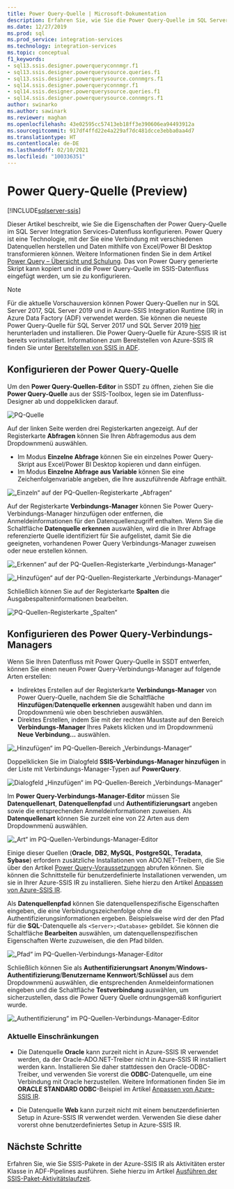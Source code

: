 ```yaml
---
title: Power Query-Quelle | Microsoft-Dokumentation
description: Erfahren Sie, wie Sie die Power Query-Quelle im SQL Server Integration Services-Datenfluss (SSIS) konfigurieren.
ms.date: 12/27/2019
ms.prod: sql
ms.prod_service: integration-services
ms.technology: integration-services
ms.topic: conceptual
f1_keywords:
- sql13.ssis.designer.powerqueryconnmgr.f1
- sql13.ssis.designer.powerquerysource.queries.f1
- sql13.ssis.designer.powerquerysource.connmgrs.f1
- sql14.ssis.designer.powerqueryconnmgr.f1
- sql14.ssis.designer.powerquerysource.queries.f1
- sql14.ssis.designer.powerquerysource.connmgrs.f1
author: swinarko
ms.author: sawinark
ms.reviewer: maghan
ms.openlocfilehash: 43e02595cc57413eb18ff3e390606ea94493912a
ms.sourcegitcommit: 917df4ffd22e4a229af7dc481dcce3ebba0aa4d7
ms.translationtype: HT
ms.contentlocale: de-DE
ms.lasthandoff: 02/10/2021
ms.locfileid: "100336351"
---
```

# <a name="power-query-source-preview"></a>Power Query-Quelle (Preview)

[!INCLUDE[sqlserver-ssis](../../includes/applies-to-version/sqlserver-ssis.md)]

Dieser Artikel beschreibt, wie Sie die Eigenschaften der Power Query-Quelle im SQL Server Integration Services-Datenfluss konfigurieren. Power Query ist eine Technologie, mit der Sie eine Verbindung mit verschiedenen Datenquellen herstellen und Daten mithilfe von Excel/Power BI Desktop transformieren können. Weitere Informationen finden Sie in dem Artikel [Power Query – Übersicht und Schulung](https://support.office.com/article/power-query-overview-and-learning-ed614c81-4b00-4291-bd3a-55d80767f81d). Das von Power Query generierte Skript kann kopiert und in die Power Query-Quelle im SSIS-Datenfluss eingefügt werden, um sie zu konfigurieren.
  
> [!NOTE]
> Für die aktuelle Vorschauversion können Power Query-Quellen nur in SQL Server 2017, SQL Server 2019 und in Azure-SSIS Integration Runtime (IR) in Azure Data Factory (ADF) verwendet werden. Sie können die neueste Power Query-Quelle für SQL Server 2017 und SQL Server 2019 [hier](https://www.microsoft.com/download/details.aspx?id=100619) herunterladen und installieren. Die Power Query-Quelle für Azure-SSIS IR ist bereits vorinstalliert. Informationen zum Bereitstellen von Azure-SSIS IR finden Sie unter [Bereitstellen von SSIS in ADF](/azure/data-factory/tutorial-deploy-ssis-packages-azure).

## <a name="configure-the-power-query-source"></a>Konfigurieren der Power Query-Quelle

Um den **Power Query-Quellen-Editor** in SSDT zu öffnen, ziehen Sie die **Power Query-Quelle** aus der SSIS-Toolbox, legen sie im Datenfluss-Designer ab und doppelklicken darauf.  

![PQ-Quelle](media/power-query-source/pq-source.png)

Auf der linken Seite werden drei Registerkarten angezeigt. Auf der Registerkarte **Abfragen** können Sie Ihren Abfragemodus aus dem Dropdownmenü auswählen.
-   Im Modus **Einzelne Abfrage** können Sie ein einzelnes Power Query-Skript aus Excel/Power BI Desktop kopieren und dann einfügen.
-   Im Modus **Einzelne Abfrage aus Variable** können Sie eine Zeichenfolgenvariable angeben, die Ihre auszuführende Abfrage enthält.

![„Einzeln“ auf der PQ-Quellen-Registerkarte „Abfragen“](media/power-query-source/pq-source-queries-tab-single.png)

Auf der Registerkarte **Verbindungs-Manager** können Sie Power Query-Verbindungs-Manager hinzufügen oder entfernen, die Anmeldeinformationen für den Datenquellenzugriff enthalten. Wenn Sie die Schaltfläche **Datenquelle erkennen** auswählen, wird die in Ihrer Abfrage referenzierte Quelle identifiziert für Sie aufgelistet, damit Sie die geeigneten, vorhandenen Power Query Verbindungs-Manager zuweisen oder neue erstellen können.

![„Erkennen“ auf der PQ-Quellen-Registerkarte „Verbindungs-Manager“](media/power-query-source/pq-source-connection-managers-tab-detect.png)

![„Hinzufügen“ auf der PQ-Quellen-Registerkarte „Verbindungs-Manager“](media/power-query-source/pq-source-connection-managers-tab-add.png)

Schließlich können Sie auf der Registerkarte **Spalten** die Ausgabespalteninformationen bearbeiten.

![PQ-Quellen-Registerkarte „Spalten“](media/power-query-source/pq-source-columns-tab.png)

## <a name="configure-the-power-query-connection-manager"></a>Konfigurieren des Power Query-Verbindungs-Managers

Wenn Sie Ihren Datenfluss mit Power Query-Quelle in SSDT entwerfen, können Sie einen neuen Power Query-Verbindungs-Manager auf folgende Arten erstellen:
- Indirektes Erstellen auf der Registerkarte **Verbindungs-Manager** von Power Query-Quelle, nachdem Sie die Schaltfläche **Hinzufügen**/**Datenquelle erkennen** ausgewählt haben und dann im Dropdownmenü wie oben beschrieben **<New connection...>** auswählen.
- Direktes Erstellen, indem Sie mit der rechten Maustaste auf den Bereich **Verbindungs-Manager** Ihres Pakets klicken und im Dropdownmenü **Neue Verbindung...**  auswählen.

![„Hinzufügen“ im PQ-Quellen-Bereich „Verbindungs-Manager“](media/power-query-source/pq-source-connection-managers-panel-add.png)

Doppelklicken Sie im Dialogfeld **SSIS-Verbindungs-Manager hinzufügen** in der Liste mit Verbindungs-Manager-Typen auf **PowerQuery**.

![Dialogfeld „Hinzufügen“ im PQ-Quellen-Bereich „Verbindungs-Manager“](media/power-query-source/pq-source-connection-managers-panel-add-dialog.png)

Im **Power Query-Verbindungs-Manager-Editor** müssen Sie **Datenquellenart**, **Datenquellenpfad** und **Authentifizierungsart** angeben sowie die entsprechenden Anmeldeinformationen zuweisen. Als **Datenquellenart** können Sie zurzeit eine von 22 Arten aus dem Dropdownmenü auswählen.

![„Art“ im PQ-Quellen-Verbindungs-Manager-Editor](media/power-query-source/pq-source-connection-manager-editor-kind.png)

Einige dieser Quellen (**Oracle**, **DB2**, **MySQL**, **PostgreSQL**, **Teradata**, **Sybase**) erfordern zusätzliche Installationen von ADO.NET-Treibern, die Sie über den Artikel [Power Query-Voraussetzungen](/power-bi/desktop-data-source-prerequisites) abrufen können. Sie können die Schnittstelle für benutzerdefinierte Installationen verwenden, um sie in Ihrer Azure-SSIS IR zu installieren. Siehe hierzu den Artikel [Anpassen von Azure-SSIS IR](/azure/data-factory/how-to-configure-azure-ssis-ir-custom-setup).

Als **Datenquellenpfad** können Sie datenquellenspezifische Eigenschaften eingeben, die eine Verbindungszeichenfolge ohne die Authentifizierungsinformationen ergeben. Beispielsweise wird der den Pfad für die **SQL**-Datenquelle als `<Server>;<Database>` gebildet. Sie können die Schaltfläche **Bearbeiten** auswählen, um datenquellenspezifischen Eigenschaften Werte zuzuweisen, die den Pfad bilden.

![„Pfad“ im PQ-Quellen-Verbindungs-Manager-Editor](media/power-query-source/pq-source-connection-manager-editor-path.png)

Schließlich können Sie als **Authentifizierungsart** **Anonym**/**Windows-Authentifizierung**/**Benutzername Kennwort**/**Schlüssel** aus dem Dropdownmenü auswählen, die entsprechenden Anmeldeinformationen eingeben und die Schaltfläche **Testverbindung** auswählen, um sicherzustellen, dass die Power Query Quelle ordnungsgemäß konfiguriert wurde.

![„Authentifizierung“ im PQ-Quellen-Verbindungs-Manager-Editor](media/power-query-source/pq-source-connection-manager-editor-authentication.png)

### <a name="current-limitations"></a>Aktuelle Einschränkungen

-   Die Datenquelle **Oracle** kann zurzeit nicht in Azure-SSIS IR verwendet werden, da der Oracle-ADO.NET-Treiber nicht in Azure-SSIS IR installiert werden kann. Installieren Sie daher stattdessen den Oracle-ODBC-Treiber, und verwenden Sie vorerst die **ODBC**-Datenquelle, um eine Verbindung mit Oracle herzustellen. Weitere Informationen finden Sie im **ORACLE STANDARD ODBC**-Beispiel im Artikel [Anpassen von Azure-SSIS IR](/azure/data-factory/how-to-configure-azure-ssis-ir-custom-setup).

-   Die Datenquelle **Web** kann zurzeit nicht mit einem benutzerdefinierten Setup in Azure-SSIS IR verwendet werden. Verwenden Sie diese daher vorerst ohne benutzerdefiniertes Setup in Azure-SSIS IR.

## <a name="next-steps"></a>Nächste Schritte
Erfahren Sie, wie Sie SSIS-Pakete in der Azure-SSIS IR als Aktivitäten erster Klasse in ADF-Pipelines ausführen. Siehe hierzu im Artikel [Ausführen der SSIS-Paket-Aktivitätslaufzeit](/azure/data-factory/how-to-invoke-ssis-package-ssis-activity).